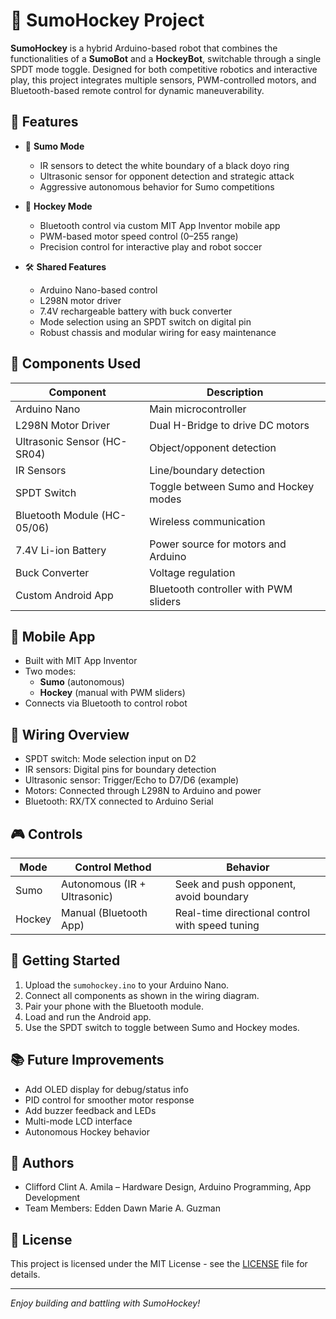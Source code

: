 # 🤖 SumoHockey Project

**SumoHockey** is a hybrid Arduino-based robot that combines the functionalities of a **SumoBot** and a **HockeyBot**, switchable through a single SPDT mode toggle. Designed for both competitive robotics and interactive play, this project integrates multiple sensors, PWM-controlled motors, and Bluetooth-based remote control for dynamic maneuverability.

## 🔧 Features

- 🥋 **Sumo Mode**
  - IR sensors to detect the white boundary of a black doyo ring
  - Ultrasonic sensor for opponent detection and strategic attack
  - Aggressive autonomous behavior for Sumo competitions

- 🏒 **Hockey Mode**
  - Bluetooth control via custom MIT App Inventor mobile app
  - PWM-based motor speed control (0–255 range)
  - Precision control for interactive play and robot soccer

- 🛠️ **Shared Features**
  - Arduino Nano-based control
  - L298N motor driver
  - 7.4V rechargeable battery with buck converter
  - Mode selection using an SPDT switch on digital pin
  - Robust chassis and modular wiring for easy maintenance

## 🧠 Components Used

| Component              | Description                            |
|------------------------|----------------------------------------|
| Arduino Nano           | Main microcontroller                   |
| L298N Motor Driver     | Dual H-Bridge to drive DC motors       |
| Ultrasonic Sensor (HC-SR04) | Object/opponent detection        |
| IR Sensors             | Line/boundary detection                |
| SPDT Switch            | Toggle between Sumo and Hockey modes   |
| Bluetooth Module (HC-05/06) | Wireless communication           |
| 7.4V Li-ion Battery    | Power source for motors and Arduino    |
| Buck Converter         | Voltage regulation                     |
| Custom Android App     | Bluetooth controller with PWM sliders  |

## 📱 Mobile App

- Built with MIT App Inventor
- Two modes:
  - **Sumo** (autonomous)
  - **Hockey** (manual with PWM sliders)
- Connects via Bluetooth to control robot

## 🔌 Wiring Overview

- SPDT switch: Mode selection input on D2
- IR sensors: Digital pins for boundary detection
- Ultrasonic sensor: Trigger/Echo to D7/D6 (example)
- Motors: Connected through L298N to Arduino and power
- Bluetooth: RX/TX connected to Arduino Serial

## 🎮 Controls

| Mode     | Control Method        | Behavior                    |
|----------|-----------------------|-----------------------------|
| Sumo     | Autonomous (IR + Ultrasonic) | Seek and push opponent, avoid boundary |
| Hockey   | Manual (Bluetooth App) | Real-time directional control with speed tuning |


## 🚀 Getting Started

1. Upload the `sumohockey.ino` to your Arduino Nano.
2. Connect all components as shown in the wiring diagram.
3. Pair your phone with the Bluetooth module.
4. Load and run the Android app.
5. Use the SPDT switch to toggle between Sumo and Hockey modes.

## 📚 Future Improvements

- Add OLED display for debug/status info
- PID control for smoother motor response
- Add buzzer feedback and LEDs
- Multi-mode LCD interface
- Autonomous Hockey behavior

## 👥 Authors

- Clifford Clint A. Amila – Hardware Design, Arduino Programming, App Development
- Team Members: Edden Dawn Marie A. Guzman

## 📜 License

This project is licensed under the MIT License - see the [LICENSE](LICENSE) file for details.

---

_Enjoy building and battling with SumoHockey!_
